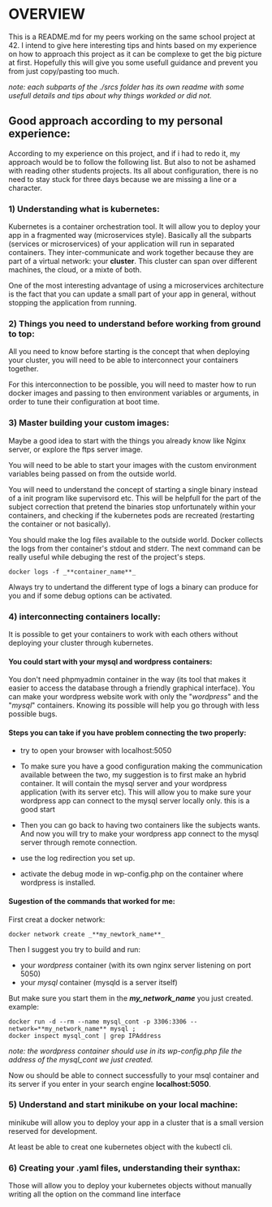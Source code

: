 # OVERVIEW

This is a README.md for my peers working on the same school project at 42.
I intend to give here interesting tips and hints based on my experience on how
to approach this project as it can be complexe to get the big picture at first.
Hopefully this will give you some usefull guidance and prevent you from just
copy/pasting too much.

_note: each subparts of the ./srcs folder has its own readme with some usefull
details and tips about why things workded or did not._

## Good approach according to my personal experience:

According to my experience on this project, and if i had to redo it, my
approach would be to follow the following list. But also to not be ashamed with
reading other students projects. Its all about configuration, there is no need
to stay stuck for three days because we are missing a line or a character.

### 1) Understanding what is kubernetes:

Kubernetes is a container orchestration tool.
It will allow you to deploy your app in a fragmented way (microservices style).
Basically all the subparts (services or microservices) of your
application will run in separated containers. They inter-communicate and work
together because they are part of a virtual network: your **cluster**.
This cluster can span over different machines, the cloud, or a mixte of both.

One of the most interesting advantage of using a microservices architecture is
the fact that you can update a small part of your app in general, without
stopping the application from running.

### 2) Things you need to understand before working from ground to top:

All you need to know before starting is the concept that when deploying your
cluster, you will need to be able to interconnect your containers together.

For this interconnection to be possible, you will need to master how to run
docker images and passing to then environment variables or arguments, in order
to tune their configuration at boot time.

### 3) Master building your custom images:

Maybe a good idea to start with the things you already know like Nginx server,
or explore the ftps server image.

You will need to be able to start your images with the custom environment
variables being passed on from the outside world.

You will need to understand the concept of starting a single binary instead of
a init program like supervisord etc. This will be helpfull for the part of the
subject correction that pretend the binaries stop unfortunately within your
containers, and checking if the kubernetes pods are recreated (restarting the
container or not basically).

You should make the log files available to the outside world. Docker collects
the logs from ther container's stdout and stderr. The next command can be
really useful while debuging the rest of the project's steps.

```
docker logs -f _**container_name**_
```

Always try to undertand the different type of logs a binary can produce for you
and if some debug options can be activated.

### 4) interconnecting containers locally:

It is possible to get your containers to work with each others without 
deploying your cluster through kubernetes.

#### You could start with your mysql and wordpress containers:

You don't need phpmyadmin container in the way (its tool that makes it easier
to access the database through a friendly graphical interface). You can make
your wordpress website work with only the "_wordpress_" and the "_mysql_"
containers. Knowing its possible will help you go through with less possible
bugs.

#### Steps you can take if you have problem connecting the two properly:

- try to open your browser with localhost:5050

- To make sure you have a good configuration making the communication available
between the two, my suggestion is to first make an hybrid container. It will
contain the mysql server and your wordpress application (with its server etc).
This will allow you to make sure your wordpress app can connect to the mysql
server locally only. this is a good start

- Then you can go back to having two containers like the subjects wants. And
now you will try to make your wordpress app connect to the mysql server through
remote connection.

- use the log redirection you set up.

- activate the debug mode in wp-config.php on the container where wordpress is
installed.

#### Sugestion of the commands that worked for me:

First creat a docker network:
```
docker network create _**my_newtork_name**_
```
Then I suggest you try to build and run:

- your _wordpress_ container (with its own nginx server listening on port 5050)
- your _mysql_ container (mysqld is a server itself)

But make sure you start them in the _**my_network_name**_ you just created.
example:
```
docker run -d --rm --name mysql_cont -p 3306:3306 --network=**my_network_name** mysql ;
docker inspect mysql_cont | grep IPAddress
``` 
_note: the wordpress container should use in its wp-config.php file the address
of the mysql\_cont we just created._

Now ou should be able to connect successfully to your msql container and its
server if you enter in your search engine **localhost:5050**.

### 5) Understand and start minikube on your local machine:

minikube will allow you to deploy your app in a cluster that is a small version
reserved for development.

At least be able to creat one kubernetes object with the kubectl cli.

### 6) Creating your .yaml files, understanding their synthax:

Those will allow you to deploy your kubernetes objects without manually writing
all the option on the command line interface
